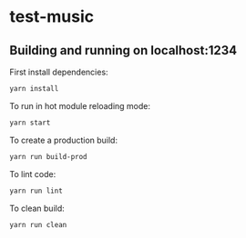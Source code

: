 # test-music

## Building and running on localhost:1234

First install dependencies:

```sh
yarn install
```

To run in hot module reloading mode:

```sh
yarn start
```

To create a production build:

```sh
yarn run build-prod
```

To lint code:

```sh
yarn run lint
```

To clean build:

```sh
yarn run clean
```
